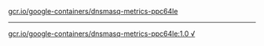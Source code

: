 [gcr.io/google-containers/dnsmasq-metrics-ppc64le](https://hub.docker.com/r/anjia0532/dnsmasq-metrics-ppc64le/tags/) 

----
[gcr.io/google-containers/dnsmasq-metrics-ppc64le:1.0 √](https://hub.docker.com/r/anjia0532/dnsmasq-metrics-ppc64le/tags/)

